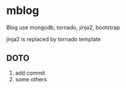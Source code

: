 mblog
========

Blog use mongodb, tornado, jinja2, bootstrap

jinja2 is replaced by tornado template

## DOTO
1. add commit
2. some others
